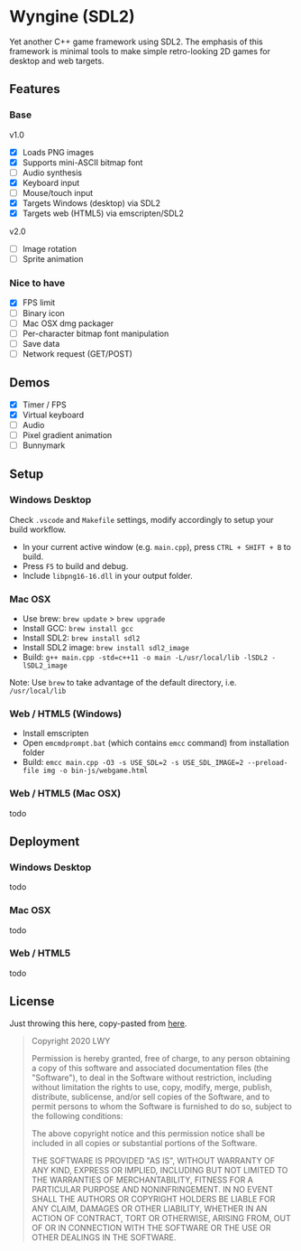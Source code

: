 # Wyngine (SDL2)

Yet another C++ game framework using SDL2. The emphasis of this framework is minimal tools to make simple retro-looking 2D games for desktop and web targets.

## Features

### Base

v1.0

- [x] Loads PNG images
- [x] Supports mini-ASCII bitmap font
- [ ] Audio synthesis
- [x] Keyboard input
- [ ] Mouse/touch input
- [x] Targets Windows (desktop) via SDL2
- [x] Targets web (HTML5) via emscripten/SDL2

v2.0

- [ ] Image rotation
- [ ] Sprite animation

### Nice to have

- [x] FPS limit
- [ ] Binary icon
- [ ] Mac OSX dmg packager
- [ ] Per-character bitmap font manipulation
- [ ] Save data
- [ ] Network request (GET/POST)

## Demos

- [x] Timer / FPS
- [x] Virtual keyboard
- [ ] Audio
- [ ] Pixel gradient animation
- [ ] Bunnymark

## Setup

### Windows Desktop

Check `.vscode` and `Makefile` settings, modify accordingly to setup your build workflow.

- In your current active window (e.g. `main.cpp`), press `CTRL + SHIFT + B` to build.
- Press `F5` to build and debug.
- Include `libpng16-16.dll` in your output folder.

### Mac OSX

- Use brew: `brew update` > `brew upgrade`
- Install GCC: `brew install gcc`
- Install SDL2: `brew install sdl2`
- Install SDL2 image: `brew install sdl2_image`
- Build: `g++ main.cpp -std=c++11 -o main -L/usr/local/lib -lSDL2 -lSDL2_image`

Note: Use `brew` to take advantage of the default directory, i.e. `/usr/local/lib`

### Web / HTML5 (Windows)

- Install emscripten
- Open `emcmdprompt.bat` (which contains `emcc` command) from installation folder
- Build: `emcc main.cpp -O3 -s USE_SDL=2 -s USE_SDL_IMAGE=2 --preload-file img -o bin-js/webgame.html`

### Web / HTML5 (Mac OSX)

todo

## Deployment

### Windows Desktop

todo

### Mac OSX

todo

### Web / HTML5

todo

## License

Just throwing this here, copy-pasted from [here](https://opensource.org/licenses/MIT).

> Copyright 2020 LWY
>
> Permission is hereby granted, free of charge, to any person obtaining a copy of this software and associated documentation files (the "Software"), to deal in the Software without restriction, including without limitation the rights to use, copy, modify, merge, publish, distribute, sublicense, and/or sell copies of the Software, and to permit persons to whom the Software is furnished to do so, subject to the following conditions:
>
> The above copyright notice and this permission notice shall be included in all copies or substantial portions of the Software.
>
> THE SOFTWARE IS PROVIDED "AS IS", WITHOUT WARRANTY OF ANY KIND, EXPRESS OR IMPLIED, INCLUDING BUT NOT LIMITED TO THE WARRANTIES OF MERCHANTABILITY, FITNESS FOR A PARTICULAR PURPOSE AND NONINFRINGEMENT. IN NO EVENT SHALL THE AUTHORS OR COPYRIGHT HOLDERS BE LIABLE FOR ANY CLAIM, DAMAGES OR OTHER LIABILITY, WHETHER IN AN ACTION OF CONTRACT, TORT OR OTHERWISE, ARISING FROM, OUT OF OR IN CONNECTION WITH THE SOFTWARE OR THE USE OR OTHER DEALINGS IN THE SOFTWARE.
